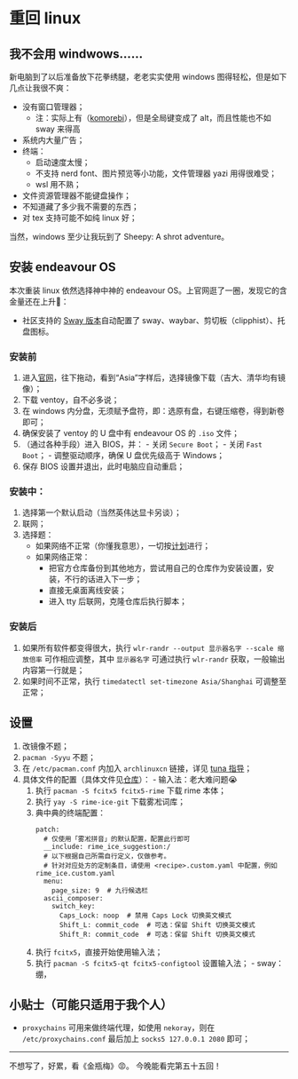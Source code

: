 # 重回 linux

## 我不会用 windwows……
新电脑到了以后准备放下花拳绣腿，老老实实使用 windows 图得轻松，但是如下几点让我很不爽：
  - 没有窗口管理器；
    - 注：实际上有（[komorebi](https://lgug2z.github.io/komorebi/)），但是全局键变成了 alt，而且性能也不如 sway 来得高
  - 系统内大量广告；
  - 终端：
    - 启动速度太慢；
    - 不支持 nerd font、图片预览等小功能，文件管理器 yazi 用得很难受；
    - wsl 用不熟；
  - 文件资源管理器不能键盘操作；
  - 不知道藏了多少我不需要的东西；
  - 对 tex 支持可能不如纯 linux 好；

当然，windows 至少让我玩到了 Sheepy: A shrot adventure。

## 安装 endeavour OS
本次重装 linux 依然选择神中神的 endeavour OS。上官网逛了一圈，发现它的含金量还在上升🤣：
  - 社区支持的 [Sway 版本](https://github.com/EndeavourOS-Community-Editions/sway)自动配置了 sway、waybar、剪切板（clipphist）、托盘图标。

### 安装前
  1. 进入[官网](https://endeavouros.com/)，往下拖动，看到“Asia”字样后，选择镜像下载（吉大、清华均有镜像）；
  2. 下载 ventoy，自不必多说；
  3. 在 windows 内分盘，无须赋予盘符，即：选原有盘，右键压缩卷，得到新卷即可；
  4. 确保安装了 ventoy 的 U 盘中有 endeavour OS 的 `.iso` 文件；
  5. （通过各种手段）进入 BIOS，并：
    - 关闭 `Secure Boot`；
    - 关闭 `Fast Boot`；
    - 调整驱动顺序，确保 U 盘优先级高于 Windows；
  6. 保存 BIOS 设置并退出，此时电脑应自动重启；

### 安装中：
  1. 选择第一个默认启动（当然英伟达显卡另谈）；
  2. 联网；
  3. 选择题： 
     - 如果网络不正常（你懂我意思），一切按[计划](https://github.com/EndeavourOS-Community-Editions/sway)进行；
     - 如果网络正常：
       - 把官方仓库备份到其他地方，尝试用自己的仓库作为安装设置，安装，不行的话进入下一步；
       - 直接无桌面离线安装；
       - 进入 tty 后联网，克隆仓库后执行脚本；

### 安装后
  1. 如果所有软件都变得很大，执行 `wlr-randr --output 显示器名字 --scale 缩放倍率` 可作相应调整，其中 `显示器名字` 可通过执行 `wlr-randr` 获取，一般输出内容第一行就是；
  2. 如果时间不正常，执行 `timedatectl set-timezone Asia/Shanghai` 可调整至正常；

## 设置
  1. 改镜像不题；
  2. `pacman -Syyu` 不题；
  3. 在 `/etc/pacman.conf` 内加入 `archlinuxcn` 链接，详见 [tuna 指导](https://mirrors.tuna.tsinghua.edu.cn/help/archlinuxcn/)；
  4. 具体文件的配置（具体文件见[仓库](https://codeberg.org/fup6m3vj0/dotfiles)）：
    - 输入法：老大难问题😭
      1. 执行 `pacman -S fcitx5 fcitx5-rime` 下载 rime 本体；
      2. 执行 `yay -S rime-ice-git` 下载雾凇词库；
      3. 典中典的终端配置：
         ```
         patch:
           # 仅使用「雾凇拼音」的默认配置，配置此行即可
           __include: rime_ice_suggestion:/
           # 以下根据自己所需自行定义，仅做参考。
           # 针对对应处方的定制条目，请使用 <recipe>.custom.yaml 中配置，例如 rime_ice.custom.yaml
           menu:  
             page_size: 9  # 九行候选栏
           ascii_composer:
             switch_key:
               Caps_Lock: noop  # 禁用 Caps Lock 切换英文模式
               Shift_L: commit_code  # 可选：保留 Shift 切换英文模式
               Shift_R: commit_code  # 可选：保留 Shift 切换英文模式
          ```
      4. 执行 `fcitx5`，直接开始使用输入法；
      5. 执行 `pacman -S fcitx5-qt fcitx5-configtool` 设置输入法；
    - sway：绷，

## 小贴士（可能只适用于我个人）
- `proxychains` 可用来做终端代理，如使用 `nekoray`，则在 `/etc/proxychains.conf` 最后加上 `socks5 127.0.0.1 2080` 即可；

---

不想写了，好累，看《金瓶梅》😡。
今晚能看完第五十五回！
